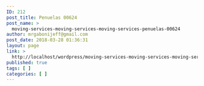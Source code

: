 ```yaml
---
ID: 212
post_title: Penuelas 00624
post_name: >
  moving-services-moving-services-moving-services-penuelas-00624
author: mrgabonijeff@gmail.com
post_date: 2018-03-28 01:36:31
layout: page
link: >
  http://localhost/wordpress/moving-services-moving-services-moving-services-penuelas-00624/
published: true
tags: [ ]
categories: [ ]
---
```

